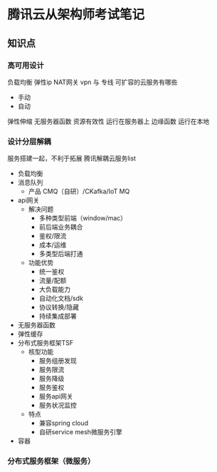 # 腾讯云从架构师考试笔记

## 知识点
### 高可用设计
负载均衡
弹性ip
NAT网关
vpn 与 专线
可扩容的云服务有哪些
 - 手动
 - 自动

弹性伸缩
无服务器函数 资源有效性 运行在服务器上
边缘函数 运行在本地

### 设计分层解耦
服务搭建一起，不利于拓展
腾讯解耦云服务list
 - 负载均衡
 - 消息队列
    - 产品 CMQ（自研）/CKafka/IoT MQ
 - api网关
   - 解决问题
     - 多种类型前端（window/mac）
     - 前后端业务耦合
     - 鉴权/限流
     - 成本/运维
     - 多类型后端打通
   - 功能优势
     - 统一鉴权
     - 流量/配额
     - 大负载能力
     - 自动化文档/sdk
     - 协议转换/隐藏
     - 持续集成部署
 - 无服务器函数
 - 弹性缓存
 - 分布式服务框架TSF
    - 核型功能
      - 服务组册发现
      - 服务限流
      - 服务降级
      - 服务鉴权
      - 服务api网关
      - 服务状况监控 
    - 特点
      - 兼容spring cloud
      - 自研service mesh微服务引擎
 - 容器

### 分布式服务框架（微服务）
